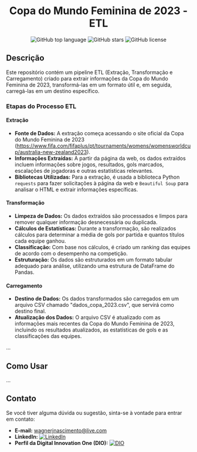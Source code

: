 <h1 align="center">
  Copa do Mundo Feminina de 2023 - ETL
</h1>

<p align="center">
  <img alt="GitHub top language" src="https://img.shields.io/github/languages/top/seu-usuario/seu-repositorio">
  <img alt="GitHub stars" src="https://img.shields.io/github/stars/seu-usuario/seu-repositorio">
  <img alt="GitHub license" src="https://img.shields.io/github/license/seu-usuario/seu-repositorio">
</p>

## Descrição

Este repositório contém um pipeline ETL (Extração, Transformação e Carregamento) criado para extrair informações da Copa do Mundo Feminina de 2023, transformá-las em um formato útil e, em seguida, carregá-las em um destino específico.

### Etapas do Processo ETL

#### Extração

- **Fonte de Dados:** A extração começa acessando o site oficial da Copa do Mundo Feminina de 2023 (https://www.fifa.com/fifaplus/pt/tournaments/womens/womensworldcup/australia-new-zealand2023).
- **Informações Extraídas:** A partir da página da web, os dados extraídos incluem informações sobre jogos, resultados, gols marcados, escalações de jogadoras e outras estatísticas relevantes.
- **Bibliotecas Utilizadas:** Para a extração, é usada a biblioteca Python `requests` para fazer solicitações à página da web e `Beautiful Soup` para analisar o HTML e extrair informações específicas.

#### Transformação

- **Limpeza de Dados:** Os dados extraídos são processados e limpos para remover qualquer informação desnecessária ou duplicada.
- **Cálculos de Estatísticas:** Durante a transformação, são realizados cálculos para determinar a média de gols por partida e quantos títulos cada equipe ganhou.
- **Classificação:** Com base nos cálculos, é criado um ranking das equipes de acordo com o desempenho na competição.
- **Estruturação:** Os dados são estruturados em um formato tabular adequado para análise, utilizando uma estrutura de DataFrame do Pandas.

#### Carregamento

- **Destino de Dados:** Os dados transformados são carregados em um arquivo CSV chamado "dados_copa_2023.csv", que servirá como destino final.
- **Atualização dos Dados:** O arquivo CSV é atualizado com as informações mais recentes da Copa do Mundo Feminina de 2023, incluindo os resultados atualizados, as estatísticas de gols e as classificações das equipes.

...

## Como Usar

...

## Contato

Se você tiver alguma dúvida ou sugestão, sinta-se à vontade para entrar em contato:

- **E-mail:** wagnerjnascimento@live.com
- **LinkedIn:** [![LinkedIn](https://img.shields.io/badge/LinkedIn-YourName-blue)](https://www.linkedin.com/in/wagnerjnascimento/)
- **Perfil da Digital Innovation One (DIO):** [![DIO](https://img.shields.io/badge/DIO-Perfil-blue)](https://www.dio.me/users/wagnerjnascimento)
